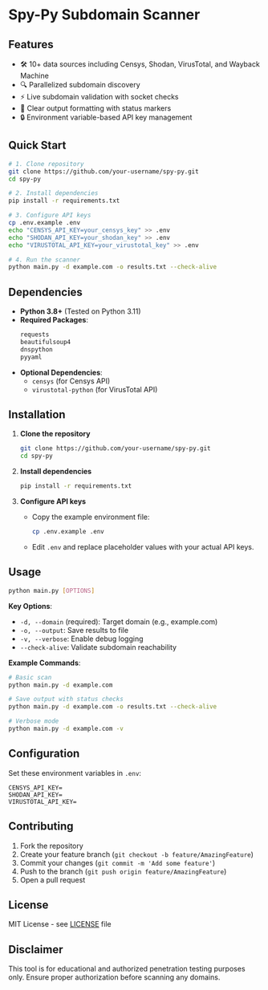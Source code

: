 # Spy-Py Subdomain Scanner

## Features
- 🛠️ 10+ data sources including Censys, Shodan, VirusTotal, and Wayback Machine
- 🔍 Parallelized subdomain discovery
- ⚡ Live subdomain validation with socket checks
- 📝 Clear output formatting with status markers
- 🔒 Environment variable-based API key management

## Quick Start
```bash
# 1. Clone repository
git clone https://github.com/your-username/spy-py.git
cd spy-py

# 2. Install dependencies
pip install -r requirements.txt

# 3. Configure API keys
cp .env.example .env
echo "CENSYS_API_KEY=your_censys_key" >> .env
echo "SHODAN_API_KEY=your_shodan_key" >> .env
echo "VIRUSTOTAL_API_KEY=your_virustotal_key" >> .env

# 4. Run the scanner
python main.py -d example.com -o results.txt --check-alive
```

## Dependencies
- **Python 3.8+** (Tested on Python 3.11)
- **Required Packages**:
  ```bash
  requests
  beautifulsoup4
  dnspython
  pyyaml
  ```
- **Optional Dependencies**:
  - `censys` (for Censys API)
  - `virustotal-python` (for VirusTotal API)

## Installation
1. **Clone the repository**
   ```bash
   git clone https://github.com/your-username/spy-py.git
   cd spy-py
   ```

2. **Install dependencies**
   ```bash
   pip install -r requirements.txt
   ```

3. **Configure API keys**
   - Copy the example environment file:
     ```bash
     cp .env.example .env
     ```
   - Edit `.env` and replace placeholder values with your actual API keys.

## Usage
```bash
python main.py [OPTIONS]
```

**Key Options**:
- `-d, --domain` (required): Target domain (e.g., example.com)
- `-o, --output`: Save results to file
- `-v, --verbose`: Enable debug logging
- `--check-alive`: Validate subdomain reachability

**Example Commands**:
```bash
# Basic scan
python main.py -d example.com

# Save output with status checks
python main.py -d example.com -o results.txt --check-alive

# Verbose mode
python main.py -d example.com -v
```

## Configuration
Set these environment variables in `.env`:
```env
CENSYS_API_KEY=
SHODAN_API_KEY=
VIRUSTOTAL_API_KEY=
```

## Contributing
1. Fork the repository
2. Create your feature branch (`git checkout -b feature/AmazingFeature`)
3. Commit your changes (`git commit -m 'Add some feature'`)
4. Push to the branch (`git push origin feature/AmazingFeature`)
5. Open a pull request

## License
MIT License - see [LICENSE](LICENSE) file

## Disclaimer
This tool is for educational and authorized penetration testing purposes only. Ensure proper authorization before scanning any domains.
